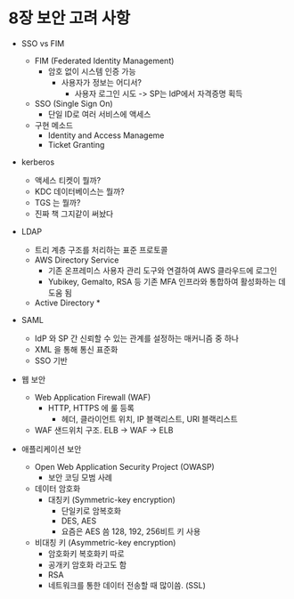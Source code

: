 # 8장 보안 고려 사항
* SSO vs FIM
  * FIM (Federated Identity Management)
    * 암호 없이 시스템 인증 가능
      * 사용자가 정보는 어디서?
        * 사용자 로그인 시도 -> SP는 IdP에서 자격증명 획득
  * SSO (Single Sign On)
    * 단일 ID로 여러 서비스에 액세스 
  * 구현 메소드
    * Identity and Access Manageme
    * Ticket Granting
* kerberos
  * 액세스 티켓이 뭘까?
  * KDC 데이터베이스는 뭘까?
  * TGS 는 뭘까?
  * 진짜 책 그지같이 써놨다
* LDAP
  * 트리 계층 구조를 처리하는 표준 프로토콜
  * AWS Directory Service
    * 기존 온프레미스 사용자 관리 도구와 연결하여 AWS 클라우드에 로그인
    * Yubikey, Gemalto, RSA 등 기존 MFA 인프라와 통합하여 활성화하는 데 도움 됨
  * Active Directory
    * 
* SAML
  * IdP 와 SP 간 신뢰할 수 있는 관계를 설정하는 매커니즘 중 하나
  * XML 을 통해 통신 표준화
  * SSO 기반

* 웹 보안
  * Web Application Firewall (WAF)
    * HTTP, HTTPS 에 룰 등록
      * 헤더, 클라이언트 위치, IP 블랙리스트, URI 블랙리스트
  * WAF 샌드위치 구조. ELB -> WAF -> ELB
 * 애플리케이션 보안
   * Open Web Application Security Project (OWASP)
     * 보안 코딩 모범 사례
   * 데이터 암호화
     * 대칭키 (Symmetric-key encryption)
       * 단일키로 암복호화
       * DES, AES 
       * 요즘은 AES 씀 128, 192, 256비트 키 사용
    * 비대칭 키 (Asymmetric-key encryption)
      * 암호화키 복호화키 따로
      * 공개키 암호화 라고도 함
      * RSA
      * 네트워크를 통한 데이터 전송할 때 많이씀. (SSL)

 